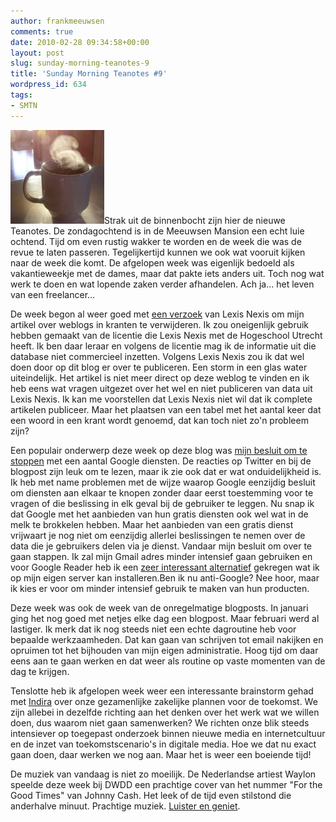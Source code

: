 ```yaml
---
author: frankmeeuwsen
comments: true
date: 2010-02-28 09:34:58+00:00
layout: post
slug: sunday-morning-teanotes-9
title: 'Sunday Morning Teanotes #9'
wordpress_id: 634
tags:
- SMTN
---
```


[![](../images/uploadimages/3327478926_88a2bf522a_b-150x150.jpg)](../images/uploadimages/3327478926_88a2bf522a_b.jpg)Strak uit de binnenbocht zijn hier de nieuwe Teanotes. De zondagochtend is in de Meeuwsen Mansion een echt luie ochtend. Tijd om even rustig wakker te worden en de week die was de revue te laten passeren. Tegelijkertijd kunnen we ook wat vooruit kijken naar de week die komt. De afgelopen week was eigenlijk bedoeld als vakantieweekje met de dames, maar dat pakte iets anders uit. Toch nog wat werk te doen en wat lopende zaken verder afhandelen. Ach ja... het leven van een freelancer...

<!-- more -->

De week begon al weer goed met [een verzoek](http://incredibleadventure.nl/2010/02/publicatie-tijdelijk-niet-zichtbaar/) van Lexis Nexis om mijn artikel over weblogs in kranten te verwijderen. Ik zou oneigenlijk gebruik hebben gemaakt van de licentie die Lexis Nexis met de Hogeschool Utrecht heeft. Ik ben daar leraar en volgens de licentie mag ik de informatie uit die database niet commercieel inzetten. Volgens Lexis Nexis zou ik dat wel doen door op dit blog er over te publiceren. Een storm in een glas water uiteindelijk. Het artikel is niet meer direct op deze weblog te vinden en ik heb eens wat vragen uitgezet over het wel en niet publiceren van data uit Lexis Nexis. Ik kan me voorstellen dat Lexis Nexis niet wil dat ik complete artikelen publiceer. Maar het plaatsen van een tabel met het aantal keer dat een woord in een krant wordt genoemd, dat kan toch niet zo'n probleem zijn?

Een populair onderwerp deze week op deze blog was [mijn besluit om te stoppen](http://incredibleadventure.nl/2010/02/kunnen-we-zonder-google/) met een aantal Google diensten. De reacties op Twitter en bij de blogpost zijn leuk om te lezen, maar ik zie ook dat er wat onduidelijkheid is. Ik heb met name problemen met de wijze waarop Google eenzijdig besluit om diensten aan elkaar te knopen zonder daar eerst toestemming voor te vragen of die beslissing in elk geval bij de gebruiker te leggen. Nu snap ik dat Google met het aanbieden van hun gratis diensten ook wel wat in de melk te brokkelen hebben. Maar het aanbieden van een gratis dienst vrijwaart je nog niet om eenzijdig allerlei beslissingen te nemen over de data die je gebruikers delen via je dienst. Vandaar mijn besluit om over te gaan stappen. Ik zal mijn Gmail adres minder intensief gaan gebruiken en voor Google Reader heb ik een [zeer interessant alternatief](http://doenietzomoeilijk.nl/archief/operatie-“exit-walled-gardens”-google-reader/) gekregen wat ik op mijn eigen server kan installeren.Ben ik nu anti-Google? Nee hoor, maar ik kies er voor om minder intensief gebruik te maken van hun producten.

Deze week was ook de week van de onregelmatige blogposts. In januari ging het nog goed met netjes elke dag een blogpost. Maar februari werd al lastiger. Ik merk dat ik nog steeds niet een echte dagroutine heb voor bepaalde werkzaamheden. Dat kan gaan van schrijven tot email nakijken en opruimen tot het bijhouden van mijn eigen administratie. Hoog tijd om daar eens aan te gaan werken en dat weer als routine op vaste momenten van de dag te krijgen.

Tenslotte heb ik afgelopen week weer een interessante brainstorm gehad met [Indira](http://crossmediaforum.web-log.nl/) over onze gezamenlijke zakelijke plannen voor de toekomst. We zijn allebei in dezelfde richting aan het denken over het werk wat we willen doen, dus waarom niet gaan samenwerken? We richten onze blik steeds intensiever op toegepast onderzoek binnen nieuwe media en internetcultuur en de inzet van toekomstscenario's in digitale media. Hoe we dat nu exact gaan doen, daar werken we nog aan. Maar het is weer een boeiende tijd!

De muziek van vandaag is niet zo moeilijk. De Nederlandse artiest Waylon speelde deze week bij DWDD een prachtige cover van het nummer "For the Good Times" van Johnny Cash. Het leek of de tijd even stilstond die anderhalve minuut. Prachtige muziek. [Luister en geniet](http://www.youtube.com/watch?v=Sp3UMVtFQhc).
